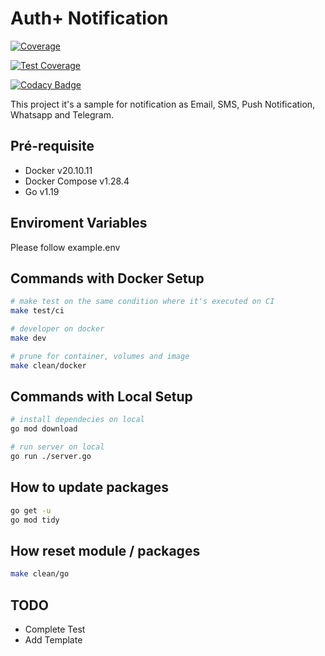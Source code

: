 # Auth+ Notification

[![Coverage](https://sonarcloud.io/api/project_badges/measure?project=auth-plus_auth-plus-backend-notification&metric=coverage)](https://sonarcloud.io/summary/new_code?id=auth-plus_auth-plus-backend-notification)

[![Test Coverage](https://api.codeclimate.com/v1/badges/8b06e8bee2391dc8817a/test_coverage)](https://codeclimate.com/github/auth-plus/auth-plus-backend-notification/test_coverage)

[![Codacy Badge](https://app.codacy.com/project/badge/Grade/870535e320a4452eac49e677bd5025de)](https://www.codacy.com/gh/auth-plus/auth-plus-backend-notification/dashboard?utm_source=github.com&amp;utm_medium=referral&amp;utm_content=auth-plus/auth-plus-backend-notification&amp;utm_campaign=Badge_Grade)

This project it's a sample for notification as Email, SMS, Push Notification, Whatsapp and Telegram.

## Pré-requisite

- Docker v20.10.11
- Docker Compose v1.28.4
- Go v1.19

## Enviroment Variables

Please follow example.env

## Commands with Docker Setup

```bash
# make test on the same condition where it's executed on CI
make test/ci

# developer on docker
make dev

# prune for container, volumes and image
make clean/docker 
```

## Commands with Local Setup

```bash
# install dependecies on local
go mod download

# run server on local
go run ./server.go
```

## How to update packages

```bash
go get -u
go mod tidy
```

## How reset module / packages

```bash
make clean/go
```


## TODO

- Complete Test
- Add Template
